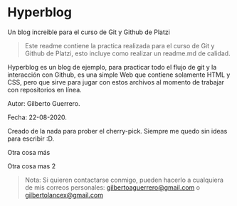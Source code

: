 # Hyperblog
Un blog increible para el curso de Git y Github de Platzi

> Este readme contiene la practica realizada para el curso de Git y Github de Platzi, esto incluye como realizar un readme.md de calidad.

Hyperblog es un blog de ejemplo, para practicar todo el flujo de git y la interacción con Github, es una simple Web que contiene solamente HTML y CSS, pero que sirve para jugar con estos archivos al momento de trabajar con repositorios en línea.

<p>Autor: Gilberto Guerrero.</p>
<p>Fecha: 22-08-2020.</p>

Creado de la nada para prober el cherry-pick.
Siempre me quedo sin ideas para escribir :D.

Otra cosa m&aacute;s

Otra cosa mas 2

> Nota: Si quieren contactarse conmigo, pueden hacerlo a cualquiera de mis correos personales: gilbertoaguerrero@gmail.com o gilbertolancex@gmail.com
